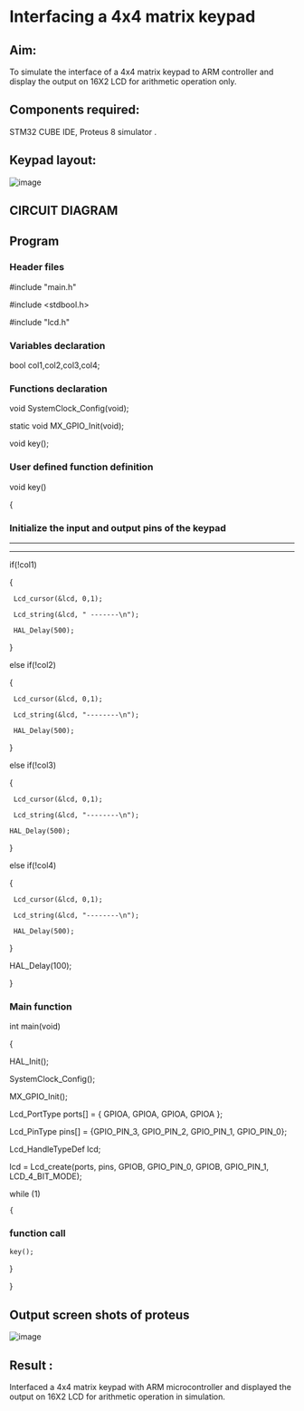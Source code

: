 # Interfacing a 4x4 matrix keypad

## Aim: 
To simulate the interface of a 4x4 matrix keypad to ARM controller and display the output on 16X2 LCD for arithmetic operation only.

## Components required: 
STM32 CUBE IDE, Proteus 8 simulator .

## Keypad layout:
![image](https://github.com/balaji-21005757/Interface-a-4x4-matrix-keypad-1/assets/94372294/9b5f3653-e7a9-4bd2-b7cd-11d8e7c40d7b)


## CIRCUIT DIAGRAM 
 
## Program
### Header files
#include "main.h"

#include <stdbool.h>

#include "lcd.h"

### Variables declaration
bool col1,col2,col3,col4;

### Functions declaration
void SystemClock_Config(void);

static void MX_GPIO_Init(void);

void key();

### User defined function definition
void key()

{

 ### Initialize the input and output pins of the keypad

  ---------

  ---------
 
  
  if(!col1)
	
  {
	
     Lcd_cursor(&lcd, 0,1);
	 	 
     Lcd_string(&lcd, " -------\n");
	 	 
     HAL_Delay(500);
	 
  }
	
  else if(!col2)
	
  {
	
     Lcd_cursor(&lcd, 0,1);
	 	 
     Lcd_string(&lcd, "--------\n");
	   
     HAL_Delay(500);
	 
  }
	
  else if(!col3)
	
  {
	
     Lcd_cursor(&lcd, 0,1);
	 	 
     Lcd_string(&lcd, "--------\n");
	  
    HAL_Delay(500);
	 
  }
	
  else if(!col4)
	
  {
	
     Lcd_cursor(&lcd, 0,1);
	 	 
     Lcd_string(&lcd, "--------\n");
	   
     HAL_Delay(500);
	 
  }
	
  HAL_Delay(100);

}

### Main function

int main(void)

{

  HAL_Init();
  
  SystemClock_Config();
  
  MX_GPIO_Init();
  
  Lcd_PortType ports[] = { GPIOA, GPIOA, GPIOA, GPIOA };
	
 Lcd_PinType pins[] = {GPIO_PIN_3, GPIO_PIN_2, GPIO_PIN_1, GPIO_PIN_0};

 Lcd_HandleTypeDef lcd;

 lcd = Lcd_create(ports, pins, GPIOB, GPIO_PIN_0, GPIOB, GPIO_PIN_1, LCD_4_BIT_MODE);
 
   while (1)
   
    {
  
  ### function call
  
    key();
	 
  }

}

## Output screen shots of proteus
![image](https://github.com/balaji-21005757/Interface-a-4x4-matrix-keypad-1/assets/94372294/613ec5d9-9c10-4548-96c5-bfcce9fa6561)

## Result :
Interfaced a 4x4 matrix keypad with ARM microcontroller and displayed the output on 16X2 LCD for arithmetic operation in simulation.
